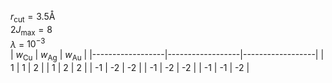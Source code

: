 $r_\mathrm{cut} = 3.5$Å    
$2J_\mathrm{max} = 8$  
$\lambda$ = $10^{-3}$  
| $w_\mathrm{Cu}$ | $w_\mathrm{Ag}$ | $w_\mathrm{Au}$ |
|------------------|------------------|------------------|
| 1                | 1                | 2                |
| 1                | 2                | 2                |
| -1               | -2               | -2               |
| -1               | -2               | -2               |
| -1               | -1               | -2               |
